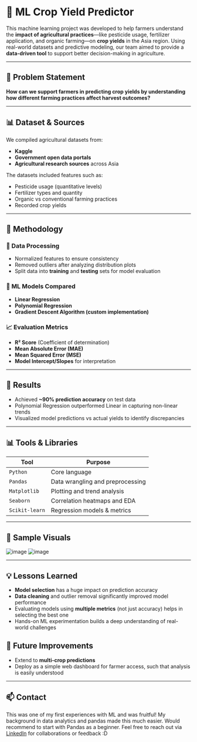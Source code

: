 # 🌾 ML Crop Yield Predictor

This machine learning project was developed to help farmers understand the **impact of agricultural practices**—like pesticide usage, fertilizer application, and organic farming—on **crop yields** in the Asia region. Using real-world datasets and predictive modeling, our team aimed to provide a **data-driven tool** to support better decision-making in agriculture.

---

## 📌 Problem Statement

**How can we support farmers in predicting crop yields by understanding how different farming practices affect harvest outcomes?**

---

## 📊 Dataset & Sources

We compiled agricultural datasets from:
- **Kaggle**
- **Government open data portals**
- **Agricultural research sources** across Asia

The datasets included features such as:
- Pesticide usage (quantitative levels)
- Fertilizer types and quantity
- Organic vs conventional farming practices
- Recorded crop yields

---

## 🧠 Methodology

### 📂 Data Processing
- Normalized features to ensure consistency
- Removed outliers after analyzing distribution plots
- Split data into **training** and **testing** sets for model evaluation

### 🤖 ML Models Compared
- **Linear Regression**
- **Polynomial Regression**
- **Gradient Descent Algorithm (custom implementation)**

### 📈 Evaluation Metrics
- **R² Score** (Coefficient of determination)
- **Mean Absolute Error (MAE)**
- **Mean Squared Error (MSE)**
- **Model Intercept/Slopes** for interpretation

---

## 🧪 Results

- Achieved **~90% prediction accuracy** on test data
- Polynomial Regression outperformed Linear in capturing non-linear trends
- Visualized model predictions vs actual yields to identify discrepancies

---

## 📊 Tools & Libraries

| Tool        | Purpose                          |
|-------------|----------------------------------|
| `Python`    | Core language                    |
| `Pandas`    | Data wrangling and preprocessing |
| `Matplotlib`| Plotting and trend analysis      |
| `Seaborn`   | Correlation heatmaps and EDA     |
| `Scikit-learn` | Regression models & metrics   |

---

## 📌 Sample Visuals
![image](https://github.com/user-attachments/assets/c1d3c4c0-c188-4073-9412-33c0d753b266) 
![image](https://github.com/user-attachments/assets/36f1fc38-c1a0-493a-b731-388a675e6bd1)


---

## 💡 Lessons Learned

- **Model selection** has a huge impact on prediction accuracy
- **Data cleaning** and outlier removal significantly improved model performance
- Evaluating models using **multiple metrics** (not just accuracy) helps in selecting the best one
- Hands-on ML experimentation builds a deep understanding of real-world challenges


## 🏁 Future Improvements

- Extend to **multi-crop predictions**
- Deploy as a simple web dashboard for farmer access, such that analysis is easily understood

---

## 📫 Contact

This was one of my first experiences with ML and was fruitful! My background in data analytics and pandas made this much easier. Would recommend to start with Pandas as a beginner.
Feel free to reach out via [LinkedIn](https://www.linkedin.com/in/alainajaiswal/) for collaborations or feedback :D



